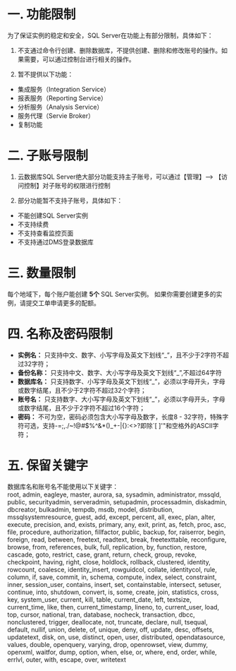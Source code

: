 # 一. 功能限制
为了保证实例的稳定和安全，SQL Server在功能上有部分限制，具体如下：

1.  不支通过命令行创建、删除数据库，不提供创建、删除和修改账号的操作。如果需要，可以通过控制台进行相关的操作。

2.  暂不提供以下功能：
- 集成服务（Integration Service）
- 报表服务（Reporting Service）
- 分析服务（Analysis Service）
- 服务代理（Servie Broker）
- 复制功能

# 二. 子账号限制

1. 云数据库SQL Server绝大部分功能支持主子账号，可以通过【管理】--> 【访问控制】对子账号的权限进行控制

2. 部分功能暂不支持子账号，具体如下：
- 不能创建SQL Server实例
- 不支持续费
- 不支持查看监控页面
- 不支持通过DMS登录数据库

# 三. 数量限制
每个地域下，每个账户能创建 **5个** SQL Server实例。 如果你需要创建更多的实例，请提交工单申请更多的配额。

# 四. 名称及密码限制

- **实例名：** 只支持中文、数字、小写字母及英文下划线“_”，且不少于2字符不超过32字符；
- **备份名称：** 只支持中文、数字、大小写字母及英文下划线“_”,不超过64字符
- **数据库名：** 只支持数字、小写字母及英文下划线“_”，必须以字母开头，字母或数字结尾，且不少于2字符不超过32个字符；
- **账号名：** 只支持数字、大小写字母及英文下划线“_”，必须以字母开头，字母或数字结尾，且不少于2字符不超过16个字符；
- **密码：** 不可为空，密码必须包含大小写字母及数字，长度8 - 32字符，特殊字符可选，支持-=;,./~!@#$%^&*()_+-|{}:<>?即除`[ ]'"和空格外的ASCII字符；

# 五. 保留关键字

数据库名和账号名不能使用以下关键字：<br>
root, admin, eagleye, master, aurora, sa, sysadmin, administrator, mssqld, public, securityadmin, serveradmin, setupadmin, processadmin, diskadmin, dbcreator, bulkadmin, tempdb, msdb, model, distribution, mssqlsystemresource, guest, add, except, percent, all, exec, plan, alter, execute, precision, and, exists, primary, any, exit, print, as, fetch, proc, asc, file, procedure, authorization, fillfactor, public, backup, for, raiserror, begin, foreign, read, between, freetext, readtext, break, freetexttable, reconfigure, browse, from, references, bulk, full, replication, by, function, restore, cascade, goto, restrict, case, grant, return, check, group, revoke, checkpoint, having, right, close, holdlock, rollback, clustered, identity, rowcount, coalesce, identity_insert, rowguidcol, collate, identitycol, rule, column, if, save, commit, in, schema, compute, index, select, constraint, inner, session_user, contains, insert, set, containstable, intersect, setuser, continue, into, shutdown, convert, is, some, create, join, statistics, cross, key, system_user, current, kill, table, current_date, left, textsize, current_time, like, then, current_timestamp, lineno, to, current_user, load, top, cursor, national, tran, database, nocheck, transaction, dbcc, nonclustered, trigger, deallocate, not, truncate, declare, null, tsequal, default, nullif, union, delete, of, unique, deny, off, update, desc, offsets, updatetext, disk, on, use, distinct, open, user, distributed, opendatasource, values, double, openquery, varying, drop, openrowset, view, dummy, openxml, waitfor, dump, option, when, else, or, where, end, order, while, errlvl, outer, with, escape, over, writetext
